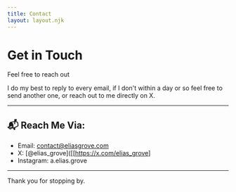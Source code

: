 ```yaml
---
title: Contact
layout: layout.njk
---
```


# Get in Touch

Feel free to reach out

I do my best to reply to every email, if I don't within a day or so feel free to send another one, or reach out to me directly on X.

---

## 📬 Reach Me Via:

- Email: [contact@eliasgrove.com](mailto:contact@eliasgrove.com)  
- X: [@elias_grove]([[https://x.com/elias_grove]
- Instagram: a.elias.grove
  
---

Thank you for stopping by.
